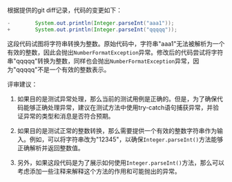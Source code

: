 根据提供的git diff记录，代码的变更如下：

```java
-        System.out.println(Integer.parseInt("aaa1"));
+        System.out.println(Integer.parseInt("qqqqq"));
```

这段代码试图将字符串转换为整数。原始代码中，字符串"aaa1"无法被解析为一个有效的整数，因此会抛出`NumberFormatException`异常。修改后的代码尝试将字符串"qqqqq"转换为整数，同样也会抛出`NumberFormatException`异常，因为"qqqqq"不是一个有效的整数表示。

评审建议：

1. 如果目的是测试异常处理，那么当前的测试用例是正确的。但是，为了确保代码能够正确处理异常，建议在测试方法中使用try-catch语句捕获异常，并验证异常的类型和消息是否符合预期。

2. 如果目的是测试正常的整数转换，那么需要提供一个有效的整数字符串作为输入。例如，可以将字符串改为"12345"，以确保`Integer.parseInt()`方法能够正确解析并返回整数值。

3. 另外，如果这段代码是为了展示如何使用`Integer.parseInt()`方法，那么可以考虑添加一些注释来解释这个方法的作用和可能抛出的异常。